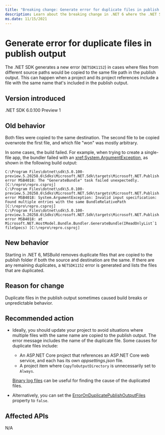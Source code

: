 ```yaml
---
title: "Breaking change: Generate error for duplicate files in publish output"
description: Learn about the breaking change in .NET 6 where the .NET SDK generates an error when files from different source paths would be copied to the same location in the publish output.
ms.date: 11/15/2021
---
```

# Generate error for duplicate files in publish output

The .NET SDK generates a new error (`NETSDK1152`) in cases where files from different source paths would be copied to the same file path in the publish output. This can happen when a project and its project references include a file with the same name that's included in the publish output.

## Version introduced

.NET SDK 6.0.100 Preview 1

## Old behavior

Both files were copied to the same destination. The second file to be copied overwrote the first file, and which file "won" was mostly arbitrary.

In some cases, the build failed. For example, when trying to create a single-file app, the bundler failed with an <xref:System.ArgumentException>, as shown in the following build output:

```shell
C:\Program Files\dotnet\sdk\5.0.100-preview.5.20258.6\Sdks\Microsoft.NET.Sdk\targets\Microsoft.NET.Publish.targets(962,5): error MSB4018: The "GenerateBundle" task failed unexpectedly. [C:\repro\repro.csproj]
C:\Program Files\dotnet\sdk\5.0.100-preview.5.20258.6\Sdks\Microsoft.NET.Sdk\targets\Microsoft.NET.Publish.targets(962,5): error MSB4018: System.ArgumentException: Invalid input specification: Found multiple entries with the same BundleRelativePath [C:\repro\repro.csproj]
C:\Program Files\dotnet\sdk\5.0.100-preview.5.20258.6\Sdks\Microsoft.NET.Sdk\targets\Microsoft.NET.Publish.targets(962,5): error MSB4018: at Microsoft.NET.HostModel.Bundle.Bundler.GenerateBundle(IReadOnlyList`1 fileSpecs) [C:\repro\repro.csproj]
```

## New behavior

Starting in .NET 6, MSBuild removes duplicate files that are copied to the publish folder if both the source and destination are the same. If there are any remaining duplicates, a `NETSDK1152` error is generated and lists the files that are duplicated.

## Reason for change

Duplicate files in the publish output sometimes caused build breaks or unpredictable behavior.

## Recommended action

- Ideally, you should update your project to avoid situations where multiple files with the same name are copied to the publish output. The error message includes the name of the duplicate file. Some causes for duplicate files include:

  - An ASP.NET Core project that references an ASP.NET Core web service, and each has its own *appsettings.json* file.
  - A project item where `CopyToOutputDirectory` is unnecessarily set to `Always`.
  
  [Binary log files](https://github.com/dotnet/msbuild/blob/main/documentation/wiki/Providing-Binary-Logs.md) can be useful for finding the cause of the duplicated files.

- Alternatively, you can set the [ErrorOnDuplicatePublishOutputFiles](../../../project-sdk/msbuild-props.md#erroronduplicatepublishoutputfiles) property to `false`.

## Affected APIs

N/A
